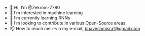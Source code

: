 - 👋 Hi, I’m @Zekrom-7780
- 👀 I’m interested in machine learning
- 🌱 I’m currently learning RNNs
- 💞️ I’m looking to contribute in various Open-Source areas
- 📫 How to reach me :-via my e-mail, bhaveshmisra1@gmail.com

<!---
Zekrom-7780/Zekrom-7780 is a ✨ special ✨ repository because its `README.md` (this file) appears on your GitHub profile.
You can click the Preview link to take a look at your changes.
--->
